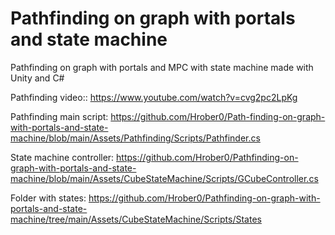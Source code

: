 # Pathfinding on graph with portals and state machine

Pathfinding on graph with portals and MPC with state machine
made with Unity and C#


Pathfinding video:: https://www.youtube.com/watch?v=cvg2pc2LpKg

Pathfinding main script: https://github.com/Hrober0/Path-finding-on-graph-with-portals-and-state-machine/blob/main/Assets/Pathfinding/Scripts/Pathfinder.cs

State machine controller: https://github.com/Hrober0/Pathfinding-on-graph-with-portals-and-state-machine/blob/main/Assets/CubeStateMachine/Scripts/GCubeController.cs

Folder with states: https://github.com/Hrober0/Pathfinding-on-graph-with-portals-and-state-machine/tree/main/Assets/CubeStateMachine/Scripts/States

